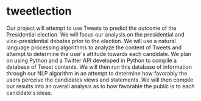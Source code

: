 tweetlection
============

Our project will attempt to use Tweets to predict the outcome of the Presidential election. We will focus our analysis on the presidential and vice-presidential debates prior to the election. We will use a natural language processing algorithms to analyze the content of Tweets and attempt to determine the user's attitude towards each candidate. We plan on using Python and a Twitter API developed in Python to compile a database of Tweet contents. We will then run this database of information through our NLP algorithm in an attempt to determine how favorably the users perceive the candidates views and statements. We will then compile our results into an overall analysis as to how favorable the public is to each candidate's ideas.